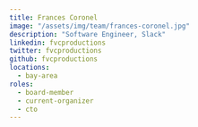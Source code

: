 ```yaml
---
title: Frances Coronel
image: "/assets/img/team/frances-coronel.jpg"
description: "Software Engineer, Slack"
linkedin: fvcproductions
twitter: fvcproductions
github: fvcproductions
locations:
  - bay-area
roles:
  - board-member
  - current-organizer
  - cto
---
```

